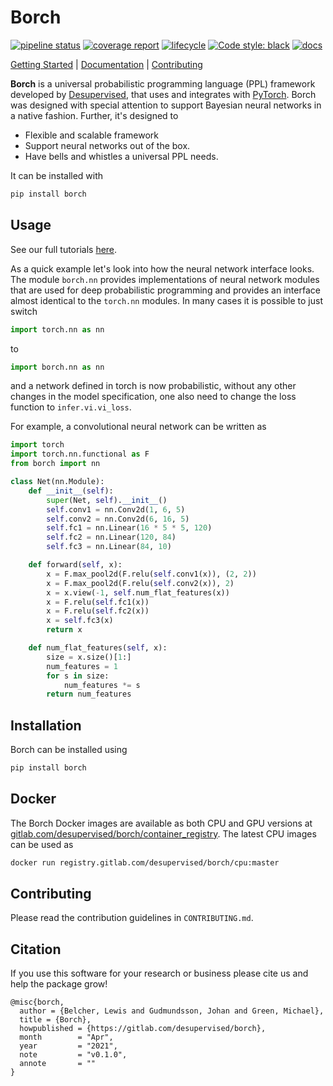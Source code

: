 # Borch

[![pipeline status](https://gitlab.com/desupervised/borch/badges/master/pipeline.svg)](https://gitlab.com/desupervised/borch/-/commits/master)
[![coverage report](https://gitlab.com/desupervised/borch/badges/master/coverage.svg)](https://gitlab.com/desupervised/borch/-/commits/master)
[![lifecycle](https://img.shields.io/badge/lifecycle-maturing-blue?style=flat&link=https://lifecycle.r-lib.org/articles/stages.html)](https://lifecycle.r-lib.org/articles/stages.html)
[![Code style: black](https://img.shields.io/badge/code%20style-black-000000.svg)](https://github.com/psf/black)
[![docs](https://img.shields.io/badge/docs-latest-green?style=flat&link=https://borch.readthedocs.io/en/latest/)](https://borch.readthedocs.io/en/latest/)

[Getting Started](https://borch.readthedocs.io/en/latest/tutorials/index.html) |
[Documentation](https://borch.readthedocs.io/en/latest/) |
[Contributing](https://gitlab.com/desupervised/borch/-/blob/master/CONTRIBUTING.md)

**Borch** is a universal probabilistic programming language (PPL) framework
developed by [Desupervised](https://desupervised.io/), that uses and integrates
with [PyTorch](https://pytorch.org/). Borch was designed with special attention
to support Bayesian neural networks in a native fashion. Further, it's designed
to

- Flexible and scalable framework
- Support neural networks out of the box.
- Have bells and whistles a universal PPL needs.

It can be installed with

```sh
pip install borch
```


## Usage

See our full tutorials
[here](https://borch.readthedocs.io/en/latest/tutorials/index.html).

As a quick example let's look into how the neural network interface looks. The
module `borch.nn` provides implementations of neural network modules that are
used for deep probabilistic programming and provides an interface almost
identical to the `torch.nn` modules. In many cases it is possible to just switch

```python
import torch.nn as nn
```

to

```python
import borch.nn as nn
```

and a network defined in torch is now probabilistic, without any other changes
in the model specification, one also need to change the loss function to
`infer.vi.vi_loss`.

For example, a convolutional neural network can be written as

```python
import torch
import torch.nn.functional as F
from borch import nn

class Net(nn.Module):
    def __init__(self):
        super(Net, self).__init__()
        self.conv1 = nn.Conv2d(1, 6, 5)
        self.conv2 = nn.Conv2d(6, 16, 5)
        self.fc1 = nn.Linear(16 * 5 * 5, 120)
        self.fc2 = nn.Linear(120, 84)
        self.fc3 = nn.Linear(84, 10)

    def forward(self, x):
        x = F.max_pool2d(F.relu(self.conv1(x)), (2, 2))
        x = F.max_pool2d(F.relu(self.conv2(x)), 2)
        x = x.view(-1, self.num_flat_features(x))
        x = F.relu(self.fc1(x))
        x = F.relu(self.fc2(x))
        x = self.fc3(x)
        return x

    def num_flat_features(self, x):
        size = x.size()[1:]
        num_features = 1
        for s in size:
            num_features *= s
        return num_features
```

## Installation

Borch can be installed using

```sh
pip install borch
```

## Docker

The Borch Docker images are available as both CPU and GPU versions at
[gitlab.com/desupervised/borch/container_registry](https://gitlab.com/desupervised/borch/container_registry/).
The latest CPU images can be used as

```sh
docker run registry.gitlab.com/desupervised/borch/cpu:master
```

## Contributing

Please read the contribution guidelines in `CONTRIBUTING.md`.

## Citation

If you use this software for your research or business please cite us and help
the package grow!

```text
@misc{borch,
  author = {Belcher, Lewis and Gudmundsson, Johan and Green, Michael},
  title = {Borch},
  howpublished = {https://gitlab.com/desupervised/borch},
  month        = "Apr",
  year         = "2021",
  note         = "v0.1.0",
  annote       = ""
}
```
